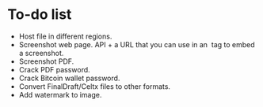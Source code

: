 To-do list
==========

* Host file in different regions.
* Screenshot web page. API + a URL that you can use in an <img> tag to embed a screenshot.
* Screenshot PDF.
* Crack PDF password.
* Crack Bitcoin wallet password.
* Convert FinalDraft/Celtx files to other formats.
* Add watermark to image.
